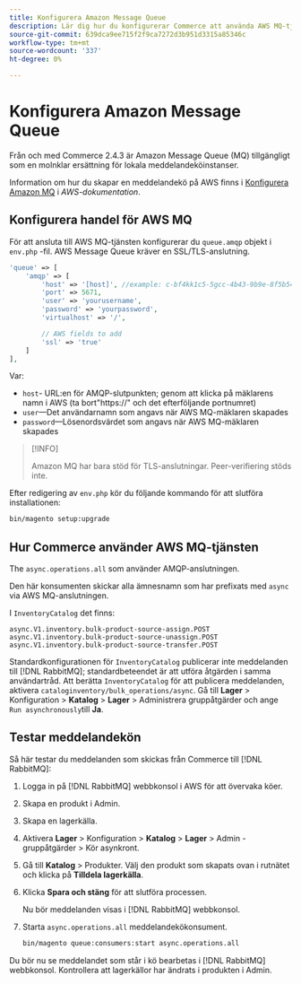 ```yaml
---
title: Konfigurera Amazon Message Queue
description: Lär dig hur du konfigurerar Commerce att använda AWS MQ-tjänsten.
source-git-commit: 639dca9ee715f2f9ca7272d3b951d3315a85346c
workflow-type: tm+mt
source-wordcount: '337'
ht-degree: 0%

---
```



# Konfigurera Amazon Message Queue

Från och med Commerce 2.4.3 är Amazon Message Queue (MQ) tillgängligt som en molnklar ersättning för lokala meddelandeköinstanser.

Information om hur du skapar en meddelandekö på AWS finns i [Konfigurera Amazon MQ](https://docs.aws.amazon.com/amazon-mq/latest/developer-guide/amazon-mq-setting-up.html) i _AWS-dokumentation_.

## Konfigurera handel för AWS MQ

För att ansluta till AWS MQ-tjänsten konfigurerar du `queue.amqp` objekt i `env.php` -fil.
AWS Message Queue kräver en SSL/TLS-anslutning.

```php
'queue' => [
    'amqp' => [
        'host' => '[host]', //example: c-bf4kk1c5-5gcc-4b43-9b9e-8f5b54d234.mq.us-west-3.amazonaws.com
        'port' => 5671,
        'user' => 'yourusername',
        'password' => 'yourpassword',
        'virtualhost' => '/',

        // AWS fields to add
        'ssl' => 'true'
    ]
],
```

Var:

- `host`- URL:en för AMQP-slutpunkten; genom att klicka på mäklarens namn i AWS (ta bort&quot;https://&quot; och det efterföljande portnumret)
- `user`—Det användarnamn som angavs när AWS MQ-mäklaren skapades
- `password`—Lösenordsvärdet som angavs när AWS MQ-mäklaren skapades

>[!INFO]
>
>Amazon MQ har bara stöd för TLS-anslutningar. Peer-verifiering stöds inte.

Efter redigering av `env.php` kör du följande kommando för att slutföra installationen:

```bash
bin/magento setup:upgrade
```

## Hur Commerce använder AWS MQ-tjänsten

The `async.operations.all` som använder AMQP-anslutningen.

Den här konsumenten skickar alla ämnesnamn som har prefixats med `async` via AWS MQ-anslutningen.

I `InventoryCatalog` det finns:

```text
async.V1.inventory.bulk-product-source-assign.POST
async.V1.inventory.bulk-product-source-unassign.POST
async.V1.inventory.bulk-product-source-transfer.POST
```

Standardkonfigurationen för `InventoryCatalog` publicerar inte meddelanden till [!DNL RabbitMQ]; standardbeteendet är att utföra åtgärden i samma användartråd. Att berätta `InventoryCatalog` för att publicera meddelanden, aktivera `cataloginventory/bulk_operations/async`. Gå till **Lager** > Konfiguration > **Katalog** > **Lager** > Administrera gruppåtgärder och ange  `Run asynchronously`till **Ja**.

## Testar meddelandekön

Så här testar du meddelanden som skickas från Commerce till [!DNL RabbitMQ]:

1. Logga in på [!DNL RabbitMQ] webbkonsol i AWS för att övervaka köer.
1. Skapa en produkt i Admin.
1. Skapa en lagerkälla.
1. Aktivera **Lager** > Konfiguration > **Katalog** > **Lager** > Admin - gruppåtgärder > Kör asynkront.
1. Gå till **Katalog** > Produkter. Välj den produkt som skapats ovan i rutnätet och klicka på **Tilldela lagerkälla**.
1. Klicka **Spara och stäng** för att slutföra processen.

   Nu bör meddelanden visas i [!DNL RabbitMQ] webbkonsol.

1. Starta `async.operations.all` meddelandekökonsument.

   ```bash
   bin/magento queue:consumers:start async.operations.all
   ```

Du bör nu se meddelandet som står i kö bearbetas i [!DNL RabbitMQ] webbkonsol.
Kontrollera att lagerkällor har ändrats i produkten i Admin.
